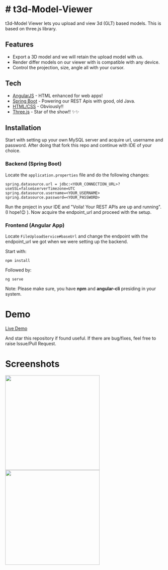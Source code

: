# # t3d-Model-Viewer

t3d-Model Viewer lets you upload and view 3d (GLT) based models.
This is based on three.js library.

## Features
- Export a 3D model and we will retain the upload model with us.
- Render differ models on our viewer with is compatible with any device.
- Control the projection, size, angle all with your cursor.

## Tech
- [AngularJS] - HTML enhanced for web apps!
- [Spring Boot] - Powering our REST Apis with good, old Java.
- [HTML/CSS] - Obviously!!
- [Three.js] - Star of the show!! ✨✨

## Installation
Start with setting up your own MySQL server and acquire url, username and password.
After doing that fork this repo and continue with IDE of your choice. 

### Backend (Spring Boot)
Locate the `application.properties` file and do the following changes:
```
spring.datasource.url = jdbc:<YOUR_CONNECTION_URL>?useSSL=false&serverTimezone=UTC
spring.datasource.username=<YOUR_USERNAME>
spring.datasource.password=<YOUR_PASSWORD>
```
Run the project in your IDE and "Voila! Your REST APIs are up and running". (I hope!😉 ). Now acquire the endpoint_url and proceed with the setup.

### Frontend (Angular App)
Locate `FileUploadService#baseUrl` and change the endpoint with the endpoint_url we got when we were setting up the backend.

Start with:
```
npm install
```
Followed by:
```
ng serve
```
Note: Please make sure, you have **npm** and **angular-cli** presiding in your system.

# Demo
<a target="_blank" href="https://t3d-model-viewer.herokuapp.com">Live Demo</a>

And star this repository if found useful. 
If there are bug/fixes, feel free to raise Issue/Pull Request.

# Screenshots
<p>
  <img src="https://user-images.githubusercontent.com/47828619/196060631-210f0e21-69ef-469d-9299-56b1959fca15.png" height="300"/> 
  <img src="https://user-images.githubusercontent.com/47828619/196060639-02f5a46f-8408-4313-9bc6-726bc9252e01.png" height="300"/>
</p>

[AngularJS]: <https://angularjs.org/>
[Spring Boot]: <https://spring.io/>
[HTML/CSS]: <https://www.w3schools.com/html/html_css.asp>
[Three.js]: <https://threejs.org/>
